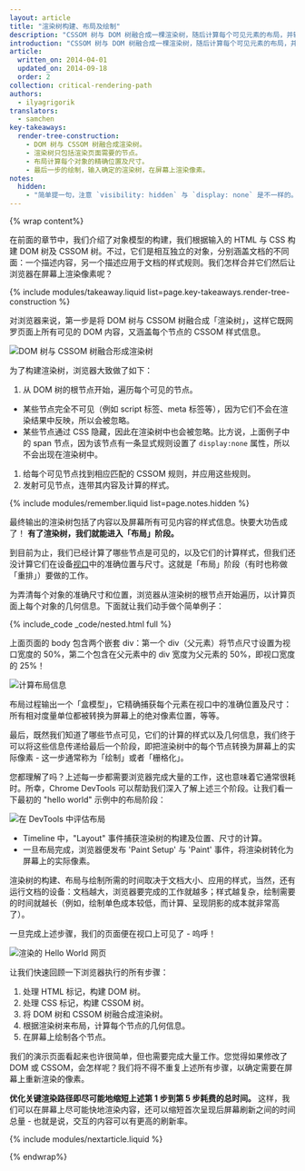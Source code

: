 ```yaml
---
layout: article
title: "渲染树构建、布局及绘制"
description: "CSSOM 树与 DOM 树融合成一棵渲染树，随后计算每个可见元素的布局，并输出给绘制过程，在屏幕上渲染像素。优化这里的每一步对实现最佳渲染性能至关重要。"
introduction: "CSSOM 树与 DOM 树融合成一棵渲染树，随后计算每个可见元素的布局，并输出给绘制过程，在屏幕上渲染像素。优化这里的每一步对实现最佳渲染性能至关重要。"
article:
  written_on: 2014-04-01
  updated_on: 2014-09-18
  order: 2
collection: critical-rendering-path
authors:
  - ilyagrigorik
translators:
  - samchen
key-takeaways:
  render-tree-construction:
    - DOM 树与 CSSOM 树融合成渲染树。
    - 渲染树只包括渲染页面需要的节点。
    - 布局计算每个对象的精确位置及尺寸。
    - 最后一步的绘制，输入确定的渲染树，在屏幕上渲染像素。
notes:
  hidden:
    - "简单提一句，注意 `visibility: hidden` 与 `display: none` 是不一样的。前者隐藏元素，但该元素在布局中仍占据空间（即被渲染成一个空盒子），而后者 (display: none) 是直接从渲染树中整个地移除元素，该元素既不可见，也不属于布局。"
---
```


{% wrap content%}

<style>
  img, video, object {
    max-width: 100%;
  }

  img.center {
    display: block;
    margin-left: auto;
    margin-right: auto;
  }
</style>

在前面的章节中，我们介绍了对象模型的构建，我们根据输入的 HTML 与 CSS 构建 DOM 树及 CSSOM 树。不过，它们是相互独立的对象，分别涵盖文档的不同面：一个描述内容，另一个描述应用于文档的样式规则。我们怎样合并它们然后让浏览器在屏幕上渲染像素呢？

{% include modules/takeaway.liquid list=page.key-takeaways.render-tree-construction %}

对浏览器来说，第一步是将 DOM 树与 CSSOM 树融合成「渲染树」，这样它既网罗页面上所有可见的 DOM 内容，又涵盖每个节点的 CSSOM 样式信息。

<img src="images/render-tree-construction.png" alt="DOM 树与 CSSOM 树融合形成渲染树" class="center">

为了构建渲染树，浏览器大致做了如下：

1. 从 DOM 树的根节点开始，遍历每个可见的节点。
  * 某些节点完全不可见（例如 script 标签、meta 标签等），因为它们不会在渲染结果中反映，所以会被忽略。
  * 某些节点通过 CSS 隐藏，因此在渲染树中也会被忽略。比方说，上面例子中的 span 节点，因为该节点有一条显式规则设置了 `display:none` 属性，所以不会出现在渲染树中。
1. 给每个可见节点找到相应匹配的 CSSOM 规则，并应用这些规则。
2. 发射可见节点，连带其内容及计算的样式。

{% include modules/remember.liquid list=page.notes.hidden %}

最终输出的渲染树包括了内容以及屏幕所有可见内容的样式信息。快要大功告成了！ **有了渲染树，我们就能进入「布局」阶段。**

到目前为止，我们已经计算了哪些节点是可见的，以及它们的计算样式，但我们还没计算它们在设备[视口]({{site.fundamentals}}/layouts/rwd-fundamentals/set-the-viewport.html)中的准确位置与尺寸。这就是「布局」阶段（有时也称做「重排」）要做的工作。

为弄清每个对象的准确尺寸和位置，浏览器从渲染树的根节点开始遍历，以计算页面上每个对象的几何信息。下面就让我们动手做个简单例子：

{% include_code _code/nested.html full %}

上面页面的 body 包含两个嵌套 div：第一个 div（父元素）将节点尺寸设置为视口宽度的 50%，第二个包含在父元素中的 div 宽度为父元素的 50%，即视口宽度的 25%！

<img src="images/layout-viewport.png" alt="计算布局信息" class="center">

布局过程输出一个「盒模型」，它精确捕获每个元素在视口中的准确位置及尺寸：所有相对度量单位都被转换为屏幕上的绝对像素位置，等等。

最后，既然我们知道了哪些节点可见，它们的计算的样式以及几何信息，我们终于可以将这些信息传递给最后一个阶段，即把渲染树中的每个节点转换为屏幕上的实际像素 - 这一步通常称为「绘制」或者「栅格化」。

您都理解了吗？上述每一步都需要浏览器完成大量的工作，这也意味着它通常很耗时。所幸，Chrome DevTools 可以帮助我们深入了解上述三个阶段。让我们看一下最初的 "hello world" 示例中的布局阶段：

<img src="images/layout-timeline.png" alt="在 DevTools 中评估布局" class="center">

* Timeline 中，"Layout" 事件捕获渲染树的构建及位置、尺寸的计算。
* 一旦布局完成，浏览器便发布 'Paint Setup' 与 'Paint' 事件，将渲染树转化为屏幕上的实际像素。

渲染树的构建、布局与绘制所需的时间取决于文档大小、应用的样式，当然，还有运行文档的设备：文档越大，浏览器要完成的工作就越多；样式越复杂，绘制需要的时间就越长（例如，绘制单色成本较低，而计算、呈现阴影的成本就非常高了）。

一旦完成上述步骤，我们的页面便在视口上可见了 - 呜呼！

<img src="images/device-dom-small.png" alt="渲染的 Hello World 网页" class="center">

让我们快速回顾一下浏览器执行的所有步骤：

1. 处理 HTML 标记，构建 DOM 树。
2. 处理 CSS 标记，构建 CSSOM 树。
3. 将 DOM 树和 CSSOM 树融合成渲染树。
4. 根据渲染树来布局，计算每个节点的几何信息。
5. 在屏幕上绘制各个节点。

我们的演示页面看起来也许很简单，但也需要完成大量工作。您觉得如果修改了 DOM 或 CSSOM，会怎样呢？我们将不得不重复上述所有步骤，以确定需要在屏幕上重新渲染的像素。

**优化关键渲染路径即尽可能地缩短上述第 1 步到第 5 步耗费的总时间。** 这样，我们可以在屏幕上尽可能快地渲染内容，还可以缩短首次呈现后屏幕刷新之间的时间总量 - 也就是说，交互的内容可以有更高的刷新率。

{% include modules/nextarticle.liquid %}

{% endwrap%}

